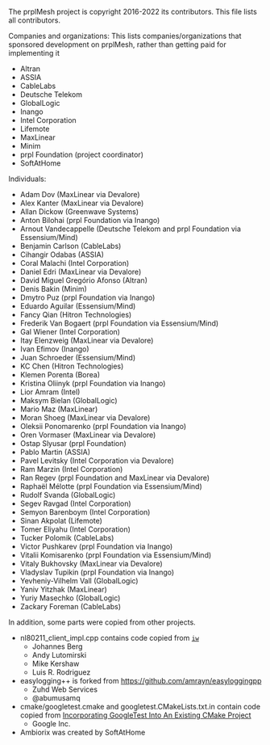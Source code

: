 <!--
SPDX-License-Identifier: BSD-2-Clause-Patent
Copyright (c) 2022 the prplMesh contributors
This code is subject to the terms of the BSD+Patent license.
See LICENSE file for more details.
-->
The prplMesh project is copyright 2016-2022 its contributors.
This file lists all contributors.

Companies and organizations:
This lists companies/organizations that sponsored development on prplMesh,
rather than getting paid for implementing it
- Altran
- ASSIA
- CableLabs
- Deutsche Telekom
- GlobalLogic
- Inango
- Intel Corporation
- Lifemote
- MaxLinear
- Minim
- prpl Foundation (project coordinator)
- SoftAtHome

Individuals:
- Adam Dov (MaxLinear via Devalore)
- Alex Kanter (MaxLinear via Devalore)
- Allan Dickow (Greenwave Systems)
- Anton Bilohai (prpl Foundation via Inango)
- Arnout Vandecappelle (Deutsche Telekom and prpl Foundation via Essensium/Mind)
- Benjamin Carlson (CableLabs)
- Cihangir Odabas (ASSIA)
- Coral Malachi (Intel Corporation)
- Daniel Edri (MaxLinear via Devalore)
- David Miguel Gregório Afonso (Altran)
- Denis Bakin (Minim)
- Dmytro Puz (prpl Foundation via Inango)
- Eduardo Aguilar (Essensium/Mind)
- Fancy Qian (Hitron Technologies)
- Frederik Van Bogaert (prpl Foundation via Essensium/Mind)
- Gal Wiener (Intel Corporation)
- Itay Elenzweig (MaxLinear via Devalore)
- Ivan Efimov (Inango)
- Juan Schroeder (Essensium/Mind)
- KC Chen (Hitron Technologies)
- Klemen Porenta (Borea)
- Kristina Oliinyk (prpl Foundation via Inango)
- Lior Amram (Intel)
- Maksym Bielan (GlobalLogic)
- Mario Maz (MaxLinear)
- Moran Shoeg (MaxLinear via Devalore)
- Oleksii Ponomarenko (prpl Foundation via Inango)
- Oren Vormaser (MaxLinear via Devalore)
- Ostap Slyusar (prpl Foundation)
- Pablo Martin (ASSIA)
- Pavel Levitsky (Intel Corporation via Devalore)
- Ram Marzin (Intel Corporation)
- Ran Regev (prpl Foundation and MaxLinear via Devalore)
- Raphaël Mélotte (prpl Foundation via Essensium/Mind)
- Rudolf Svanda (GlobalLogic)
- Segev Ravgad (Intel Corporation)
- Semyon Barenboym (Intel Corporation)
- Sinan Akpolat (Lifemote)
- Tomer Eliyahu (Intel Corporation)
- Tucker Polomik (CableLabs)
- Victor Pushkarev (prpl Foundation via Inango)
- Vitalii Komisarenko (prpl Foundation via Essensium/Mind)
- Vitaly Bukhovsky (MaxLinear via Devalore)
- Vladyslav Tupikin (prpl Foundation via Inango)
- Yevheniy-Vilhelm Vall (GlobalLogic)
- Yaniv Yitzhak (MaxLinear)
- Yuriy Masechko (GlobalLogic)
- Zackary Foreman (CableLabs)

In addition, some parts were copied from other projects.

- nl80211\_client\_impl.cpp contains code copied from [`iw`](http://git.sipsolutions.net/iw.git/)
  - Johannes Berg
  - Andy Lutomirski
  - Mike Kershaw
  - Luis R. Rodriguez
- easylogging++ is forked from https://github.com/amrayn/easyloggingpp
  - Zuhd Web Services
  - @abumusamq
- cmake/googletest.cmake and googletest.CMakeLists.txt.in contain code copied from [Incorporating GoogleTest Into An Existing CMake Project](https://github.com/google/googletest/blob/master/googletest/README.md#incorporating-into-an-existing-cmake-project)
  - Google Inc.
- Ambiorix was created by SoftAtHome  
